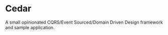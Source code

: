 Cedar
===

A small opinionated CQRS/Event Sourced/Domain Driven Design framework and sample application.
